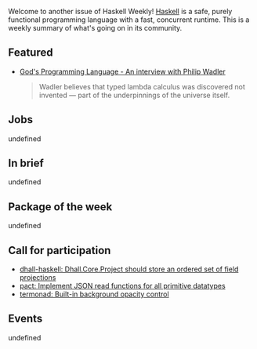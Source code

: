 <!-- 2018-11-01 unpublished -->

Welcome to another issue of Haskell Weekly!
[Haskell](https://haskell-lang.org) is a safe, purely functional programming language with a fast, concurrent runtime.
This is a weekly summary of what's going on in its community.

## Featured
-   [God's Programming Language - An interview with Philip Wadler](https://corecursive.com/021-gods-programming-language-with-philip-wadler/?haskellweekly)

    > Wadler believes that typed lambda calculus was discovered not invented — part of the underpinnings of the universe itself. 


## Jobs

undefined

## In brief

undefined

## Package of the week

undefined

## Call for participation

-   [dhall-haskell: Dhall.Core.Project should store an ordered set of field projections](https://github.com/dhall-lang/dhall-haskell/issues/664)
-   [pact: Implement JSON read functions for all primitive datatypes](https://github.com/kadena-io/pact/issues/265)
-   [termonad: Built-in background opacity control](https://github.com/cdepillabout/termonad/issues/73)

## Events

undefined
